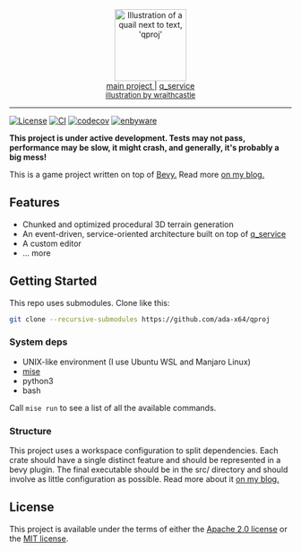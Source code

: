 <div align="center">
<a href="https://cubething.dev/qproj/general-introduction"><img src="https://cubething.dev/static/qproj-quail-logo.webp" height=128 alt="Illustration of a quail next to text, 'qproj'" title="qproj logo" /></a>
<br/>
<a href="https://github.com/ada-x64/qproj">main project </a>
|
<a href="https://github.com/ada-x64/q_service"> q_service  </a>
<br/>
<a href="https://wraithcastle.com" style="font-size: small">illustration by wraithcastle</a>
</div>

---

[![License](https://img.shields.io/badge/license-MIT%2FApache-blue.svg)](https://github.com/bevyengine/bevy#license)
[![CI](https://github.com/ada-x64/q_service/actions/workflows/ci.yaml/badge.svg)](https://github.com/ada-x64/q_service/actions)
[![codecov](https://codecov.io/github/ada-x64/q_service/graph/badge.svg?token=2gqZobeujo)](https://codecov.io/github/ada-x64/q_service)
[![enbyware](https://pride-badges.pony.workers.dev/static/v1?label=enbyware&labelColor=%23555&stripeWidth=8&stripeColors=FCF434%2CFFFFFF%2C9C59D1%2C2C2C2C "they/she")](https://en.pronouns.page/are/they&she)

**This project is under active development. Tests may not pass, performance may
be slow, it might crash, and generally, it's probably a big mess!**

This is a game project written on top of [Bevy.](https://bevyengine.org)
Read more [on my blog.](https://cubething.dev/qproj/general-introduction)

## Features

- Chunked and optimized procedural 3D terrain generation
- An event-driven, service-oriented architecture built on top of [q_service](https://github.com/ada-x64/q_service)
- A custom editor
- ... more

## Getting Started

This repo uses submodules. Clone like this:

```bash
git clone --recursive-submodules https://github.com/ada-x64/qproj
```

### System deps

- UNIX-like environment (I use Ubuntu WSL and Manjaro Linux)
- [mise](https://mise.jdx.dev)
- python3
- bash

Call `mise run` to see a list of all the available commands.

### Structure

This project uses a workspace configuration to split dependencies. Each crate
should have a single distinct feature and should be represented in a bevy
plugin. The final executable should be in the src/ directory and should involve
as little configuration as possible. Read more about it [on my
blog.](https://www.cubething.dev/qproj/architecture-1---plugin-hierarchies)

## License

This project is available under the terms of either the [Apache 2.0
license](./LICENSE-APACHE.txt) or the [MIT license](./LICENSE-MIT.txt).
